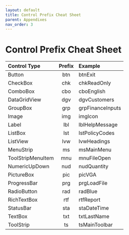 ```yaml
---
layout: default
title: Control Prefix Cheat Sheet
parent: Appendixes
nav_order: 3
---
```


# Control Prefix Cheat Sheet

| Control Type | Prefix | Example |
|:-------------|:------:|:--------|
| Button | btn | btnExit |
| CheckBox | chk | chkReadOnly |
| ComboBox | cbo | cboEnglish |
| DataGridView | dgv | dgvCustomers |
| GroupBox | grp | grpFinanceInputs |
| Image | img | imgIcon |
| Label | lbl | lblHelpMessage |
| ListBox | lst | lstPolicyCodes |
| ListView | lvw | lvwHeadings |
| MenuStrip | ms | msMainMenu |
| ToolStripMenuItem  | mnu | mnuFileOpen |
| NumericUpDown | nud | nudQuantity |
| PictureBox | pic | picVGA |
| ProgressBar | prg | prgLoadFile |
| RadioButton | rad | radBlue |
| RichTextBox | rtf | rtfReport |
| StatusBar | sta | staDateTime |
| TextBox | txt | txtLastName |
| ToolStrip | ts | tsMainToolbar |